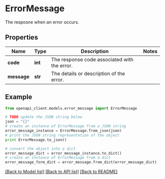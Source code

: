 # ErrorMessage

The resposne when an error occurs.

## Properties
Name | Type | Description | Notes
------------ | ------------- | ------------- | -------------
**code** | **int** | The response code associated with the error. | 
**message** | **str** | The details or description of the error. | 

## Example

```python
from openapi_client.models.error_message import ErrorMessage

# TODO update the JSON string below
json = "{}"
# create an instance of ErrorMessage from a JSON string
error_message_instance = ErrorMessage.from_json(json)
# print the JSON string representation of the object
print ErrorMessage.to_json()

# convert the object into a dict
error_message_dict = error_message_instance.to_dict()
# create an instance of ErrorMessage from a dict
error_message_form_dict = error_message.from_dict(error_message_dict)
```
[[Back to Model list]](../README.md#documentation-for-models) [[Back to API list]](../README.md#documentation-for-api-endpoints) [[Back to README]](../README.md)


